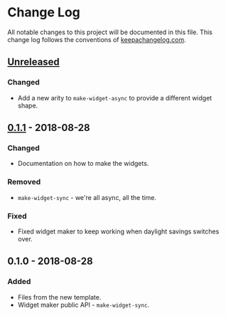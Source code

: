 # Change Log
All notable changes to this project will be documented in this file. This change log follows the conventions of [keepachangelog.com](http://keepachangelog.com/).

## [Unreleased]
### Changed
- Add a new arity to `make-widget-async` to provide a different widget shape.

## [0.1.1] - 2018-08-28
### Changed
- Documentation on how to make the widgets.

### Removed
- `make-widget-sync` - we're all async, all the time.

### Fixed
- Fixed widget maker to keep working when daylight savings switches over.

## 0.1.0 - 2018-08-28
### Added
- Files from the new template.
- Widget maker public API - `make-widget-sync`.

[Unreleased]: https://github.com/your-name/kstreamj/compare/0.1.1...HEAD
[0.1.1]: https://github.com/your-name/kstreamj/compare/0.1.0...0.1.1
